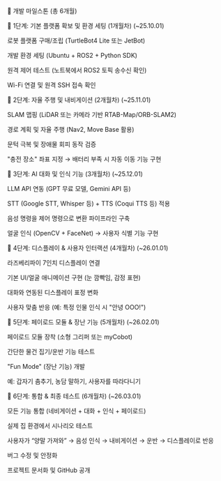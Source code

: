 📌 개발 마일스톤 (총 6개월)

🔹 1단계: 기본 플랫폼 확보 및 환경 세팅 (1개월차) (~25.10.01)

 로봇 플랫폼 구매/조립 (TurtleBot4 Lite 또는 JetBot)

 개발 환경 세팅 (Ubuntu + ROS2 + Python SDK)

 원격 제어 테스트 (노트북에서 ROS2 토픽 송수신 확인)

 Wi-Fi 연결 및 원격 SSH 접속 확인

🔹 2단계: 자율 주행 및 내비게이션 (2개월차) (~25.11.01)

 SLAM 맵핑 (LiDAR 또는 카메라 기반 RTAB-Map/ORB-SLAM2)

 경로 계획 및 자율 주행 (Nav2, Move Base 활용)

 문턱 극복 및 장애물 회피 동작 검증

 "충전 장소" 좌표 지정 → 배터리 부족 시 자동 이동 기능 구현

🔹 3단계: AI 대화 및 인식 기능 (3개월차) (~25.12.01)

 LLM API 연동 (GPT 무료 모델, Gemini API 등)

 STT (Google STT, Whisper 등) + TTS (Coqui TTS 등) 적용

 음성 명령을 제어 명령으로 변환 파이프라인 구축

 얼굴 인식 (OpenCV + FaceNet) → 사용자 식별 기능 구현

🔹 4단계: 디스플레이 & 사용자 인터랙션 (4개월차) (~26.01.01)

 라즈베리파이 7인치 디스플레이 연결

 기본 UI/얼굴 애니메이션 구현 (눈 깜빡임, 감정 표현)

 대화와 연동된 디스플레이 표정 변화

 사용자 맞춤 반응 (예: 특정 인물 인식 시 "안녕 OOO!")

🔹 5단계: 페이로드 모듈 & 장난 기능 (5개월차) (~26.02.01)

 페이로드 모듈 장착 (소형 그리퍼 또는 myCobot)

 간단한 물건 집기/운반 기능 테스트

 "Fun Mode" (장난 기능) 개발

예: 갑자기 춤추기, 농담 말하기, 사용자를 따라다니기

🔹 6단계: 통합 & 최종 테스트 (6개월차) (~26.03.01)

 모든 기능 통합 (네비게이션 + 대화 + 인식 + 페이로드)

 실제 집 환경에서 시나리오 테스트

사용자가 “양말 가져와” → 음성 인식 → 내비게이션 → 운반 → 디스플레이로 반응

 버그 수정 및 안정화

 프로젝트 문서화 및 GitHub 공개
